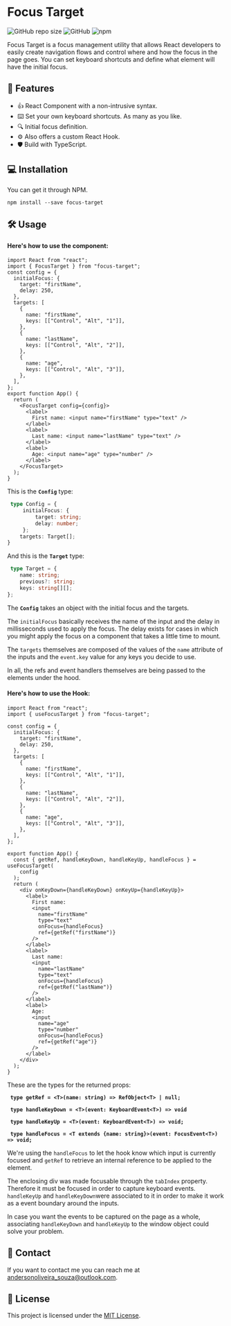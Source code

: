 # Focus Target

![GitHub repo size](https://img.shields.io/github/repo-size/andersouza/focus-target?style=for-the-badge) ![GitHub](https://img.shields.io/github/license/andersouza/focus-target?style=for-the-badge) ![npm](https://img.shields.io/npm/v/focus-target?style=for-the-badge)

Focus Target is a focus management utility that allows React developers to easily create navigation flows and control where and how the focus in the page goes.
You can set keyboard shortcuts and define what element will have the initial focus.

## :star2: Features

- :+1: React Component with a non-intrusive syntax.
- :keyboard: Set your own keyboard shortcuts. As many as you like.
- :mag: Initial focus definition.
- :gear: Also offers a custom React Hook.
- :shield: Build with TypeScript.

## :computer: Installation

You can get it through NPM.

```
npm install --save focus-target
```

## :hammer_and_wrench: Usage

#### Here's how to use the component:

```react
import React from "react";
import { FocusTarget } from "focus-target";
const config = {
  initialFocus: {
    target: "firstName",
    delay: 250,
  },
  targets: [
    {
      name: "firstName",
      keys: [["Control", "Alt", "1"]],
    },
    {
      name: "lastName",
      keys: [["Control", "Alt", "2"]],
    },
    {
      name: "age",
      keys: [["Control", "Alt", "3"]],
    },
  ],
};
export function App() {
  return (
    <FocusTarget config={config}>
      <label>
        First name: <input name="firstName" type="text" />
      </label>
      <label>
        Last name: <input name="lastName" type="text" />
      </label>
      <label>
        Age: <input name="age" type="number" />
      </label>
    </FocusTarget>
  );
}
```

This is the **`Config`** type:

```typescript
 type Config = {
     initialFocus: {
         target: string;
         delay: number;
     };
	targets: Target[];
}
```

And this is the **`Target`** type:

``` typescript
 type Target = {
 	name: string;
  	previous?: string;
 	keys: string[][];
};
```

The **`Config`** takes an object with the initial focus and the targets. 

The `initialFocus` basically receives the name of the input and the delay in millisseconds used to apply the focus. The delay exists for cases in which you might apply the focus on a component that takes a little time to mount.

The `targets` themselves are composed of the values of the `name` attribute of the inputs and the ```event.key``` value for any keys you decide to use. 

In all, the refs and event handlers themselves are being passed to the elements under the hood.

#### Here's how to use the Hook:

``` react
import React from "react";
import { useFocusTarget } from "focus-target";

const config = {
  initialFocus: {
    target: "firstName",
    delay: 250,
  },
  targets: [
    {
      name: "firstName",
      keys: [["Control", "Alt", "1"]],
    },
    {
      name: "lastName",
      keys: [["Control", "Alt", "2"]],
    },
    {
      name: "age",
      keys: [["Control", "Alt", "3"]],
    },
  ],
};

export function App() {
  const { getRef, handleKeyDown, handleKeyUp, handleFocus } = useFocusTarget(
    config
  );
  return (
    <div onKeyDown={handleKeyDown} onKeyUp={handleKeyUp}>
      <label>
        First name:
        <input
          name="firstName"
          type="text"
          onFocus={handleFocus}
          ref={getRef("firstName")}
        />
      </label>
      <label>
        Last name:
        <input
          name="lastName"
          type="text"
          onFocus={handleFocus}
          ref={getRef("lastName")}
        />
      </label>
      <label>
        Age:
        <input
          name="age"
          type="number"
          onFocus={handleFocus}
          ref={getRef("age")}
        />
      </label>
    </div>
  );
}
```

These are the types for the returned props:

**``` type getRef = <T>(name: string) => RefObject<T> | null;```**

**`` type handleKeyDown = <T>(event: KeyboardEvent<T>) => void``**

**`` type handleKeyUp = <T>(event: KeyboardEvent<T>) => void;``**

**`` type handleFocus = <T extends {name: string}>(event: FocusEvent<T>) => void;``**

We're using the `handleFocus` to let the hook know which input is currently focused and `getRef` to retrieve an internal reference to be applied to the element.

The enclosing div was made focusable through the `tabIndex` property. Therefore it must be focused in order to capture keyboard events. `handleKeyUp` and `handleKeyDown`were associated to it in order to make it work as a event boundary around the inputs. 

In case you want the events to be captured on the page as a whole, associating `handleKeyDown` and `handleKeyUp` to the window object could solve your problem.

## :email: Contact

If you want to contact me you can reach me at <andersonoliveira_souza@outlook.com>.

## :page_facing_up: License

This project is licensed under the [MIT License](./LICENSE).